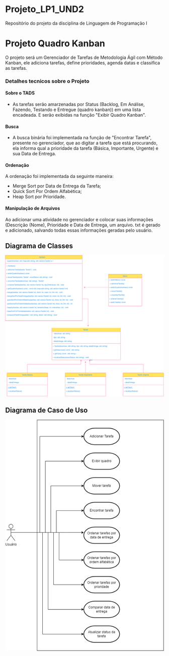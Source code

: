 # Projeto_LP1_UND2
Repositório do projeto da disciplina de Linguagem de Programação I
# Projeto Quadro Kanban
O projeto será um Gerenciador de Tarefas de Metodologia Ágil com Método Kanban, ele adiciona tarefas, define prioridades, agenda datas e classifica as tarefas.

### Detalhes tecnicos sobre o Projeto

#### Sobre o TADS
- As tarefas serão amarzenadas por Status (Backlog, Em Análise, Fazendo, Testando e Entregue (quadro kanban)) em uma lista encadeada. E serão exibidas na função "Exibir Quadro Kanban".
 
#### Busca
- A busca binária foi implementada na  função de "Encontrar Tarefa", presente no gerenciador, que ao digitar a tarefa que está procurando, ela informa qual a prioridade da tarefa (Básica, Importante, Urgente) e sua Data de Entrega.

#### Ordenação
A ordenação foi implementada da seguinte maneira:
- Merge Sort por Data de Entrega da Tarefa;
- Quick Sort Por Ordem Alfabética;
- Heap Sort por Prioridade.

#### Manipulação de Arquivos
Ao adicionar uma atividade no gerenciador e colocar suas informações (Descrição (Nome), Prioridade e Data de Entrega, um arquivo. txt é gerado e adicionado, salvando todas essas informações geradas pelo usuário. 

## Diagrama de Classes

![diagrama de classes](https://github.com/Raymendesc/Projeto_LP1_UND2/blob/main/docs/DiagramdeClasses.png)


## Diagrama de Caso de Uso
![Caso de Uso UML](https://github.com/Raymendesc/Projeto_LP1_UND2/blob/main/docs/DiagramCasosdeUso.png)
